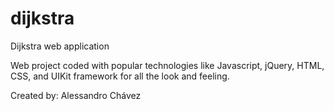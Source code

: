 # dijkstra
Dijkstra web application

Web project coded with popular technologies like Javascript,
jQuery, HTML, CSS, and UIKit framework for all the look and feeling.

Created by: Alessandro Chávez
